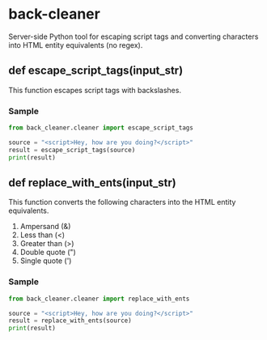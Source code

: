 # back-cleaner
Server-side Python tool for escaping script tags and converting characters into HTML entity equivalents (no regex).

## def escape_script_tags(input_str)

This function escapes script tags with backslashes.


### Sample

```python
from back_cleaner.cleaner import escape_script_tags

source = "<script>Hey, how are you doing?</script>"
result = escape_script_tags(source)
print(result)
```

## def replace_with_ents(input_str)

This function converts the following characters into the HTML entity equivalents.

1. Ampersand (&)
2. Less than (<)
3. Greater than (>)
4. Double quote (")
5. Single quote (')


### Sample

```python
from back_cleaner.cleaner import replace_with_ents

source = "<script>Hey, how are you doing?</script>"
result = replace_with_ents(source)
print(result)
```
